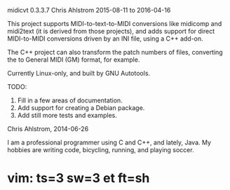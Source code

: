 midicvt 0.3.3.7
Chris Ahlstrom
2015-08-11 to 2016-04-16

This project supports MIDI-to-text-to-MIDI conversions like midicomp and
midi2text (it is derived from those projects), and adds support for direct
MIDI-to-MIDI conversions driven by an INI file, using a C++ add-on.

The C++ project can also transform the patch numbers of files, converting the
to General MIDI (GM) format, for example.

Currently Linux-only, and built by GNU Autotools.

TODO:

   1. Fill in a few areas of documentation.
   2. Add support for creating a Debian package.
   3. Add still more tests and examples.

Chris Ahlstrom, 2014-06-26

   I am a professional programmer using C and C++, and lately, Java.
   My hobbies are writing code, bicycling, running, and playing soccer.

# vim: ts=3 sw=3 et ft=sh
